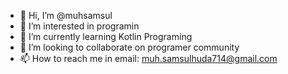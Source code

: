 - 👋 Hi, I’m @muhsamsul
- 👀 I’m interested in programin
- 🌱 I’m currently learning Kotlin Programing
- 💞️ I’m looking to collaborate on programer community
- 📫 How to reach me in email: muh.samsulhuda714@gmail.com

<!---
muhsamsul/muhsamsul is a ✨ special ✨ repository because its `README.md` (this file) appears on your GitHub profile.
You can click the Preview link to take a look at your changes.
--->
